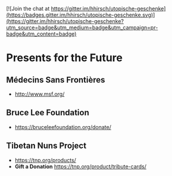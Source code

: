 [![Join the chat at https://gitter.im/hhirsch/utopische-geschenke](https://badges.gitter.im/hhirsch/utopische-geschenke.svg)](https://gitter.im/hhirsch/utopische-geschenke?utm_source=badge&utm_medium=badge&utm_campaign=pr-badge&utm_content=badge)
# Presents for the Future

## Médecins Sans Frontières
- http://www.msf.org/

## Bruce Lee Foundation
- https://bruceleefoundation.org/donate/

## Tibetan Nuns Project
- https://tnp.org/products/
- **Gift a Donation** https://tnp.org/product/tribute-cards/
